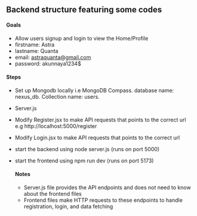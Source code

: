 ## Backend structure featuring some codes

#### Goals
- Allow users signup and login to view the Home/Profile
- firstname: Astra
- lastname: Quanta
- email: astraquanta@gmail.com
- password: akunnaya1234$

#### Steps
- Set up Mongodb locally i.e MongoDB Compass. database name: nexus_db. Collection name: users. 
- Server.js
- Modify Register.jsx to make API requests that points to the correct url e.g http://localhost:5000/register
- Modify Login.jsx to make API requests that points to the correct url 
- start the backend using node server.js (runs on port 5000)
- start the frontend using npm run dev (runs on port 5173)

  #### Notes
  - Server.js file provides the API endpoints and does not need to know about the frontend files
  - Frontend files make HTTP requests to these endpoints to handle registration, login, and data fetching
